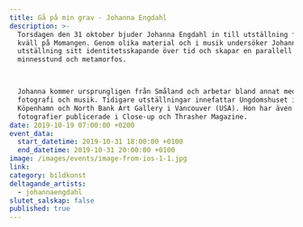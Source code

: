 ```yaml
---
title: Gå på min grav - Johanna Engdahl
description: >-
  Torsdagen den 31 oktober bjuder Johanna Engdahl in till utställning för en
  kväll på Momangen. Genom olika material och i musik undersöker Johanna i denna
  utställning sitt identitetsskapande över tid och skapar en parallell
  minnesstund och metamorfos.



  Johanna kommer ursprungligen från Småland och arbetar bland annat med textil,
  fotografi och musik. Tidigare utställningar innefattar Ungdomshuset i
  Köpenhamn och North Bank Art Gallery i Vancouver (USA). Hon har även haft
  fotografier publicerade i Close-up och Thrasher Magazine.
date: 2019-10-19 07:00:00 +0200
event_data:
  start_datetime: 2019-10-31 18:00:00 +0100
  end_datetime: 2019-10-31 20:00:00 +0100
image: /images/events/image-from-ios-1-1.jpg
link:
category: bildkonst
deltagande_artists:
  - johannaengdahl
slutet_salskap: false
published: true
---
```


